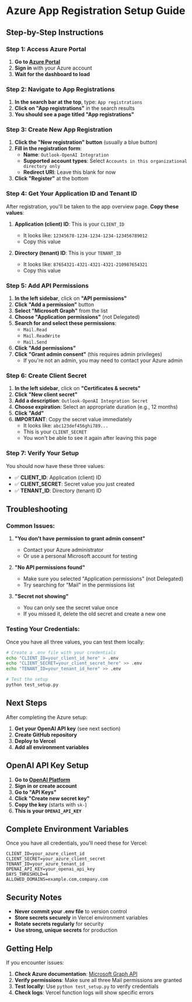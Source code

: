 # Azure App Registration Setup Guide

## Step-by-Step Instructions

### Step 1: Access Azure Portal

1. **Go to [Azure Portal](https://portal.azure.com)**
2. **Sign in** with your Azure account
3. **Wait for the dashboard to load**

### Step 2: Navigate to App Registrations

1. **In the search bar at the top**, type: `App registrations`
2. **Click on "App registrations"** in the search results
3. **You should see a page titled "App registrations"**

### Step 3: Create New App Registration

1. **Click the "New registration" button** (usually a blue button)
2. **Fill in the registration form**:
   - **Name**: `Outlook-OpenAI Integration`
   - **Supported account types**: Select `Accounts in this organizational directory only`
   - **Redirect URI**: Leave this blank for now
3. **Click "Register"** at the bottom

### Step 4: Get Your Application ID and Tenant ID

After registration, you'll be taken to the app overview page. **Copy these values**:

1. **Application (client) ID**: This is your `CLIENT_ID`
   - It looks like: `12345678-1234-1234-1234-123456789012`
   - Copy this value

2. **Directory (tenant) ID**: This is your `TENANT_ID`
   - It looks like: `87654321-4321-4321-4321-210987654321`
   - Copy this value

### Step 5: Add API Permissions

1. **In the left sidebar**, click on **"API permissions"**
2. **Click "Add a permission"** button
3. **Select "Microsoft Graph"** from the list
4. **Choose "Application permissions"** (not Delegated)
5. **Search for and select these permissions**:
   - `Mail.Read`
   - `Mail.ReadWrite`
   - `Mail.Send`
6. **Click "Add permissions"**
7. **Click "Grant admin consent"** (this requires admin privileges)
   - If you're not an admin, you may need to contact your Azure admin

### Step 6: Create Client Secret

1. **In the left sidebar**, click on **"Certificates & secrets"**
2. **Click "New client secret"**
3. **Add a description**: `Outlook-OpenAI Integration Secret`
4. **Choose expiration**: Select an appropriate duration (e.g., 12 months)
5. **Click "Add"**
6. **IMPORTANT**: Copy the secret value immediately
   - It looks like: `abc123def456ghi789...`
   - This is your `CLIENT_SECRET`
   - You won't be able to see it again after leaving this page

### Step 7: Verify Your Setup

You should now have these three values:

- ✅ **CLIENT_ID**: Application (client) ID
- ✅ **CLIENT_SECRET**: Secret value you just created
- ✅ **TENANT_ID**: Directory (tenant) ID

## Troubleshooting

### Common Issues:

1. **"You don't have permission to grant admin consent"**
   - Contact your Azure administrator
   - Or use a personal Microsoft account for testing

2. **"No API permissions found"**
   - Make sure you selected "Application permissions" (not Delegated)
   - Try searching for "Mail" in the permissions list

3. **"Secret not showing"**
   - You can only see the secret value once
   - If you missed it, delete the old secret and create a new one

### Testing Your Credentials:

Once you have all three values, you can test them locally:

```bash
# Create a .env file with your credentials
echo "CLIENT_ID=your_client_id_here" > .env
echo "CLIENT_SECRET=your_client_secret_here" >> .env
echo "TENANT_ID=your_tenant_id_here" >> .env

# Test the setup
python test_setup.py
```

## Next Steps

After completing the Azure setup:

1. **Get your OpenAI API key** (see next section)
2. **Create GitHub repository**
3. **Deploy to Vercel**
4. **Add all environment variables**

## OpenAI API Key Setup

1. **Go to [OpenAI Platform](https://platform.openai.com/api-keys)**
2. **Sign in or create account**
3. **Go to "API Keys"**
4. **Click "Create new secret key"**
5. **Copy the key** (starts with `sk-`)
6. **This is your `OPENAI_API_KEY`**

## Complete Environment Variables

Once you have all credentials, you'll need these for Vercel:

```
CLIENT_ID=your_azure_client_id
CLIENT_SECRET=your_azure_client_secret
TENANT_ID=your_azure_tenant_id
OPENAI_API_KEY=your_openai_api_key
DAYS_THRESHOLD=4
ALLOWED_DOMAINS=example.com,company.com
```

## Security Notes

- **Never commit your .env file** to version control
- **Store secrets securely** in Vercel environment variables
- **Rotate secrets regularly** for security
- **Use strong, unique secrets** for production

## Getting Help

If you encounter issues:

1. **Check Azure documentation**: [Microsoft Graph API](https://docs.microsoft.com/en-us/graph/)
2. **Verify permissions**: Make sure all three Mail permissions are granted
3. **Test locally**: Use `python test_setup.py` to verify credentials
4. **Check logs**: Vercel function logs will show specific errors 